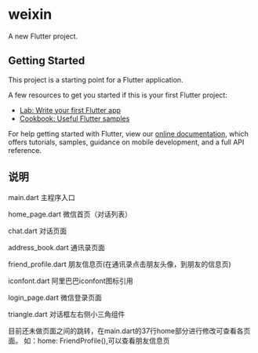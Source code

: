 # weixin

A new Flutter project.

## Getting Started

This project is a starting point for a Flutter application.

A few resources to get you started if this is your first Flutter project:

- [Lab: Write your first Flutter app](https://flutter.dev/docs/get-started/codelab)
- [Cookbook: Useful Flutter samples](https://flutter.dev/docs/cookbook)

For help getting started with Flutter, view our
[online documentation](https://flutter.dev/docs), which offers tutorials,
samples, guidance on mobile development, and a full API reference.

## 说明
main.dart 主程序入口

home_page.dart 微信首页（对话列表）

chat.dart 对话页面

address_book.dart 通讯录页面

friend_profile.dart 朋友信息页(在通讯录点击朋友头像，到朋友的信息页)

iconfont.dart 阿里巴巴iconfont图标引用

login_page.dart 微信登录页面

triangle.dart 对话框左右侧小三角组件


目前还未做页面之间的跳转，在main.dart的37行home部分进行修改可查看各页面。
如：home: FriendProfile(),可以查看朋友信息页

